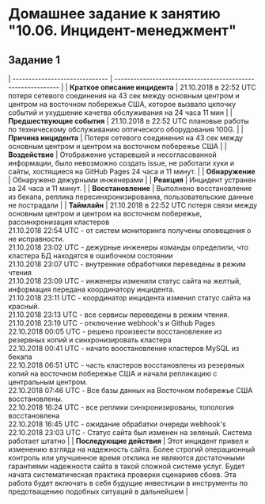 # Домашнее задание к занятию "10.06. Инцидент-менеджмент"

## Задание 1
| ------------------------------ | ------------------------------------------------------------ |
| **Краткое описание инцидента** | 21.10.2018 в 22:52  UTC потеря сетевого соединения на 43 сек между основным центром и центром на восточном побережье США, которое вызвало цкпочку событий и ухудшение качетва обслуживания на 24 часа 11 мин |
| **Предшествующие события**     | 21.10.2018 в 22:52  UTC плановые работы по техническому обслуживанию оптического оборудования 100G. |
| **Причина инцидента**          | Потеря сетевого соединения на 43 сек между основным центром и центром на восточном побережье США |
| **Воздействие**                | Отображение  устаревшей и несогласованной информации, было невозможно создать issue, не работали хуки и сайты, хостящиеся на GitHub Pages 24 часа и 11 минут. |
| **Обнаружение**                | Обнаружено  дежурными инженерами |
| **Реакция**                    | Инцидент  устранен за 24 часа и 11 минут.        |
| **Восстановление**             | Выполнено  восстановление из бекапа, реплика пересинхронизированна, пользовательские данные не пострадали |
| **Таймлайн**                   | 21.10.2018 в 22:52 UTC  потеря связи между основным центром  и центром на восточном побережье, рассинхронизация кластеров<br/>21.10.2018 22:54 UTC - от систем мониторинга получены оповещения о не исправности.<br/>21.10.2018 23:02 UTC - дежурные инженеры команды определили, что кластера БД находятся в ошибочном состоянии<br/>21.10.2018 23:07 UTC - внутренние обработчики переведены в режим чтения <br/>21.10.2018 23:09 UTC -  инженеры изменили статус сайта на желтый, информация передана координатору инцидента.<br/>21.10.2018 23:11 UTC - координатор инцидента изменил статус сайта на красный.<br/>21.10.2018 23:13 UTC - все сервисы переведены в режим чтения.<br/>21.10.2018 23:19 UTC - отключение webhook's и Github Pages<br/>22.10.2018 00:05 UTC - решено произвести восстановление из резервных копий и синхронизировать кластера<br/>22.10.2018 00:41 UTC - начато воостановление кластеров MySQL из бекапа<br/>22.10.2018 06:51 UTC - часть кластеров восстановлены из резервных копий на восточном побережье США и начали репликацию с центральным центром.<br/>22.10.2018  07:46 UTC - Все базы данных на Восточном побережье США восстановлены.<br/>22.10.2018 16:24 UTC - все реплики синхронизированы, топология восстановлена<br/>22.10.2018 16:45 UTC - ожидание обрабатки очереди webhook's<br/>22.10.2018 23:03 UTC - Статус сайта был изменен на зеленый. Система работает штатно |
| **Последующие действия**       | Этот инцидент привел к изменению взгляда на надежность сайта. Более строгий операционный контроль или улучшенное время отклика не являются достаточными гарантиями надежности сайта в такой сложной системе услуг. Будет начата систематическая практика проверки сценариев сбоев. Эта работа будет включать в себя будущие инвестиции в инструменты по предотващению подобных ситуаций в дальнейшем |
